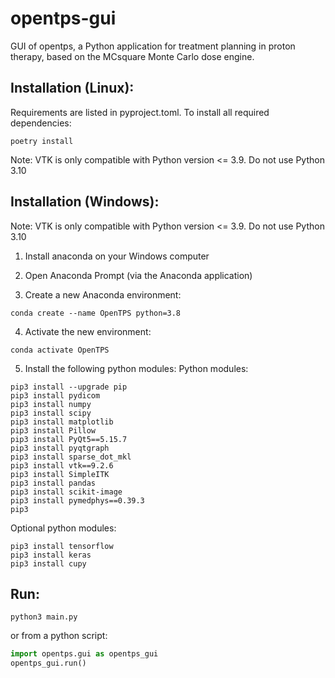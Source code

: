 # opentps-gui

GUI of opentps, a Python application for treatment planning in proton therapy, based on the MCsquare Monte Carlo dose engine.

## Installation (Linux):

Requirements are listed in pyproject.toml.
To install all required dependencies:

```
poetry install
```

Note: VTK is only compatible with Python version <= 3.9. Do not use Python 3.10

## Installation (Windows):

Note: VTK is only compatible with Python version <= 3.9. Do not use Python 3.10

1. Install anaconda on your Windows computer

2. Open Anaconda Prompt (via the Anaconda application)

3. Create a new Anaconda environment:

```
conda create --name OpenTPS python=3.8
```

4. Activate the new environment:

```
conda activate OpenTPS
```

5. Install the following python modules:
   Python modules:

```
pip3 install --upgrade pip
pip3 install pydicom
pip3 install numpy
pip3 install scipy
pip3 install matplotlib
pip3 install Pillow
pip3 install PyQt5==5.15.7
pip3 install pyqtgraph
pip3 install sparse_dot_mkl
pip3 install vtk==9.2.6
pip3 install SimpleITK
pip3 install pandas
pip3 install scikit-image
pip3 install pymedphys==0.39.3
pip3
```

Optional python modules:

```
pip3 install tensorflow
pip3 install keras
pip3 install cupy
```

## Run:

```
python3 main.py
```

or from a python script:

```python
import opentps.gui as opentps_gui
opentps_gui.run()
```
